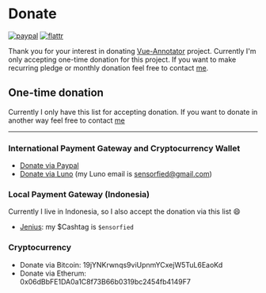 # Donate

[![paypal](https://img.shields.io/badge/paypal-donate-yellow.svg?maxAge=2592000&style=flat-square)](https://www.paypal.com/cgi-bin/webscr?cmd=_s-xclick&hosted_button_id=JDHHG9QRLDZSU)
[![flattr](https://img.shields.io/badge/flattr-donate-yellow.svg?maxAge=2592000&style=flat-square)](https://flattr.com/@DrSensor)

Thank you for your interest in donating [Vue-Annotator](https://github.com/DrSensor/vue-annotator) project. Currently I'm only accepting one-time donation for this project. If you want to make recurring pledge or monthly donation feel free to contact [me](http://drsensor.surge.sh/aboutme).

## One-time donation
Currently I only have this list for accepting donation. If you want to donate in another way feel free to contact [me](http://drsensor.surge.sh/aboutme)

---
### International Payment Gateway and Cryptocurrency Wallet
- [Donate via Paypal](https://www.paypal.com/cgi-bin/webscr?cmd=_s-xclick&hosted_button_id=JDHHG9QRLDZSU)
- [Donate via Luno](https://www.luno.com/wallet/send) (my Luno email is sensorfied@gmail.com)

### Local Payment Gateway (Indonesia)
Currently I live in Indonesia, so I also accept the donation via this list :smile:
- [Jenius](https://www.jenius.com/en/): my \$Cashtag is `$ensorfied`

### Cryptocurrency
- Donate via Bitcoin: 19jYNKrwnqs9viUpnmYCxejW5TuL6EaoKd
- Donate via Etherum: 0x06dBbFE1DA0a1C8f73B66b0319bc2454fb4149F7